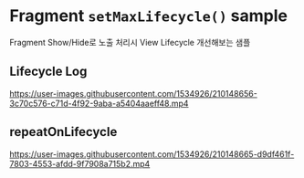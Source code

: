 # Fragment `setMaxLifecycle()` sample

Fragment Show/Hide로 노출 처리시 View Lifecycle 개선해보는 샘플

## Lifecycle Log

https://user-images.githubusercontent.com/1534926/210148656-3c70c576-c71d-4f92-9aba-a5404aaeff48.mp4

## repeatOnLifecycle

https://user-images.githubusercontent.com/1534926/210148665-d9df461f-7803-4553-afdd-9f7908a715b2.mp4
